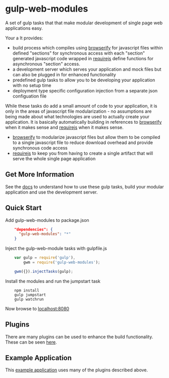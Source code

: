 gulp-web-modules
================

A set of gulp tasks that that make modular development of single page  web applications easy.

Your a
  It provides:
* build process which compiles using [browserify](http://browserify.org/) for javascript files within defined "sections" for synchronous access with each "section" generated javascript code wrapped in [requirejs](http://requirejs.org/) define functions for asynchronous "section" access.
* a development server which serves your application and mock files but can also be plugged in for enhanced functionality
* predefined gulp tasks to allow you to be developing your application with no setup time
* deployment type specific configuration injection from a separate json configuation file

While these tasks do add a small amount of code to your application, it is only in the areas of javascript file modularization - no assumptions are being made about what technologies are used to actually create your application.  It is basically automatically building in references to [browserify](http://browserify.org/) when it makes sense and [requirejs](http://requirejs.org/) when it makes sense.
* [browserify](http://browserify.org/) to modularize javascript files but allow them to be compiled to a single javascript file to reduce download overhead and provide synchronous code access
* [requirejs](http://requirejs.org/) to keep you from having to create a single artifact that will serve the whole single page application

Get More Information
------------
See the [docs](./docs/index.md) to understand how to use these gulp tasks, build your modular application and use the development server.

Quick Start
------------
Add gulp-web-modules to package.json
```json
    "dependencies": {
      "gulp-web-modules": "*"
    }
```

Inject the gulp-web-module tasks with gulpfile.js
```javascript
    var gulp = require('gulp'),
        gwm = require('gulp-web-modules');

    gwm({}).injectTasks(gulp);
```

Install the modules and run the jumpstart task
```
    npm install
    gulp jumpstart
    gulp watchrun
```
Now browse to [localhost:8080](http://localhost:8080)

Plugins
-----------
There are many plugins can be used to enhance the build functionality.  These can be seen [here](https://npmjs.org/search?q=gulpWebModules).

Example Application
-----------
This [example application](https://github.com/jhudson8/gwm-example) uses many of the plugins described above.
